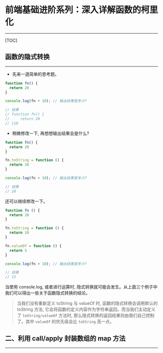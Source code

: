 # 前端基础进阶系列：深入详解函数的柯里化

---

[TOC]

## 函数的隐式转换

---

- 先来一道简单的思考题。

```javascript
function fn() {
  return 20
}

console.log(fn + 10); // 输出结果是多少?

// 结果
// function fn() {
//     return 20
// }10
```

- 稍微修改一下, 再想想输出结果会是什么?

```javascript
function fn() {
  return 20
}

fn.toString = function () {
  return 10
}

console.log(fn + 10); // 输出结果是多少?

// 结果
// 20
```

还可以继续修改一下。

```javascript
function fn () {
  return 20
}

fn.toString = function () {
  return 10
}

fn.valueOf = function () {
  return 5
}

console.log(fn + 10); // 输出结果是多少?

// 结果
// 15
```

当使用 console.log, 或者进行运算时, 隐式转换就可能会发生。从上面三个例子中我们可以得出一些关于函数隐式转换的结论。

> 当我们没有重新定义 toString 与 valueOf 时, 函数的隐式转换会调用默认的 toString 方法, 它会将函数的定义内容作为字符串返回。而当我们主动定义了 `toString/valueOf` 方法时, 那么隐式转换的返回结果则由我们自己控制了。其中 `valueOf` 的优先级会比 `toString` 高一点。

## 二、利用 call/apply 封装数组的 map 方法

---
